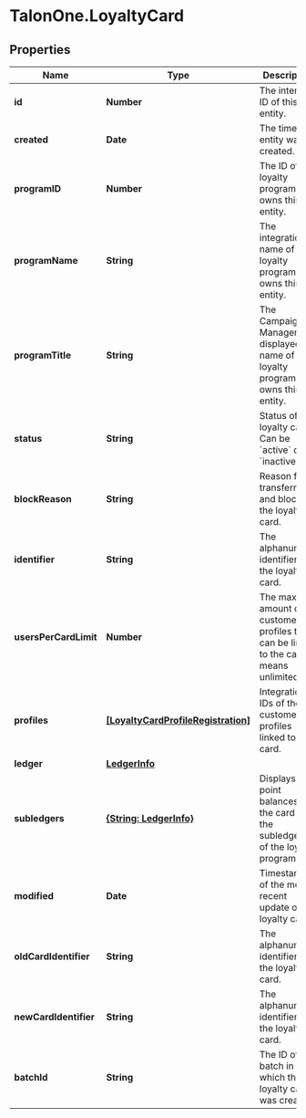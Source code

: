 # TalonOne.LoyaltyCard

## Properties

Name | Type | Description | Notes
------------ | ------------- | ------------- | -------------
**id** | **Number** | The internal ID of this entity. | 
**created** | **Date** | The time this entity was created. | 
**programID** | **Number** | The ID of the loyalty program that owns this entity. | 
**programName** | **String** | The integration name of the loyalty program that owns this entity. | [optional] 
**programTitle** | **String** | The Campaign Manager-displayed name of the loyalty program that owns this entity. | [optional] 
**status** | **String** | Status of the loyalty card. Can be &#x60;active&#x60; or &#x60;inactive&#x60;.  | 
**blockReason** | **String** | Reason for transferring and blocking the loyalty card.  | [optional] 
**identifier** | **String** | The alphanumeric identifier of the loyalty card.  | 
**usersPerCardLimit** | **Number** | The max amount of customer profiles that can be linked to the card. 0 means unlimited.  | 
**profiles** | [**[LoyaltyCardProfileRegistration]**](LoyaltyCardProfileRegistration.md) | Integration IDs of the customers profiles linked to the card. | [optional] 
**ledger** | [**LedgerInfo**](LedgerInfo.md) |  | [optional] 
**subledgers** | [**{String: LedgerInfo}**](LedgerInfo.md) | Displays point balances of the card in the subledgers of the loyalty program. | [optional] 
**modified** | **Date** | Timestamp of the most recent update of the loyalty card. | [optional] 
**oldCardIdentifier** | **String** | The alphanumeric identifier of the loyalty card.  | [optional] 
**newCardIdentifier** | **String** | The alphanumeric identifier of the loyalty card.  | [optional] 
**batchId** | **String** | The ID of the batch in which the loyalty card was created. | [optional] 


